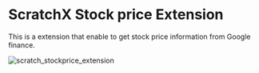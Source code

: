 # ScratchX Stock price Extension

This is a extension that enable to get stock price information from Google finance.

![scratch_stockprice_extension](https://cloud.githubusercontent.com/assets/770527/26809074/b8733dee-4a9c-11e7-993f-814966a3cee4.png)
